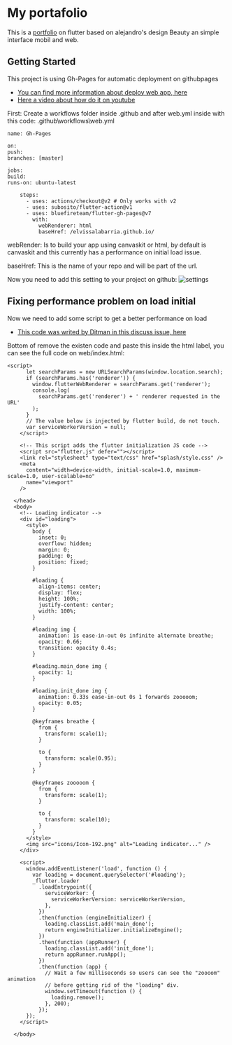 # My portafolio

This is a [portfolio](https://elvissalabarria.github.io/#/home) on flutter based on alejandro's design
Beauty an simple interface mobil and web.

## Getting Started

This project is using Gh-Pages for automatic deployment on githubpages

- [You can find more information about deploy web app, here](https://github.com/bluefireteam/flutter-gh-pages)
- [Here a video about how do it on youtube](https://github.com/bluefireteam/flutter-gh-pages)

First: Create a workflows folder inside .github and after web.yml inside with this code:
.github\workflows\web.yml

```
name: Gh-Pages

on:
push:
branches: [master]

jobs:
build:
runs-on: ubuntu-latest

    steps:
      - uses: actions/checkout@v2 # Only works with v2
      - uses: subosito/flutter-action@v1
      - uses: bluefireteam/flutter-gh-pages@v7
        with:
          webRenderer: html
          baseHref: /elvissalabarria.github.io/

```

webRender: Is to build your app using canvaskit or html, by default is canvaskit and this currently has a performance on initial load issue.

baseHref: This is the name of your repo and will be part of the url.

Now you need to add this setting to your project on github:
![settings](https://user-images.githubusercontent.com/54634181/187593456-ed30429a-2430-4438-b996-87bab15cbeb6.jpeg)


## Fixing performance problem on load initial

Now we need to add some script to get a better performance on load

- [This code was writed by Ditman in this discuss issue, here](https://github.com/flutter/flutter/issues/76009)

Bottom of <link rel="manifest" href="manifest.json" /> remove the existen code and paste
this inside the html label, you can see the full code on web/index.html:

```
<script>
      let searchParams = new URLSearchParams(window.location.search);
      if (searchParams.has('renderer')) {
        window.flutterWebRenderer = searchParams.get('renderer');
        console.log(
          searchParams.get('renderer') + ' renderer requested in the URL'
        );
      }
      // The value below is injected by flutter build, do not touch.
      var serviceWorkerVersion = null;
    </script>

    <!-- This script adds the flutter initialization JS code -->
    <script src="flutter.js" defer=""></script>
    <link rel="stylesheet" type="text/css" href="splash/style.css" />
    <meta
      content="width=device-width, initial-scale=1.0, maximum-scale=1.0, user-scalable=no"
      name="viewport"
    />

  </head>
  <body>
    <!-- Loading indicator -->
    <div id="loading">
      <style>
        body {
          inset: 0;
          overflow: hidden;
          margin: 0;
          padding: 0;
          position: fixed;
        }

        #loading {
          align-items: center;
          display: flex;
          height: 100%;
          justify-content: center;
          width: 100%;
        }

        #loading img {
          animation: 1s ease-in-out 0s infinite alternate breathe;
          opacity: 0.66;
          transition: opacity 0.4s;
        }

        #loading.main_done img {
          opacity: 1;
        }

        #loading.init_done img {
          animation: 0.33s ease-in-out 0s 1 forwards zooooom;
          opacity: 0.05;
        }

        @keyframes breathe {
          from {
            transform: scale(1);
          }

          to {
            transform: scale(0.95);
          }
        }

        @keyframes zooooom {
          from {
            transform: scale(1);
          }

          to {
            transform: scale(10);
          }
        }
      </style>
      <img src="icons/Icon-192.png" alt="Loading indicator..." />
    </div>

    <script>
      window.addEventListener('load', function () {
        var loading = document.querySelector('#loading');
        _flutter.loader
          .loadEntrypoint({
            serviceWorker: {
              serviceWorkerVersion: serviceWorkerVersion,
            },
          })
          .then(function (engineInitializer) {
            loading.classList.add('main_done');
            return engineInitializer.initializeEngine();
          })
          .then(function (appRunner) {
            loading.classList.add('init_done');
            return appRunner.runApp();
          })
          .then(function (app) {
            // Wait a few milliseconds so users can see the "zoooom" animation
            // before getting rid of the "loading" div.
            window.setTimeout(function () {
              loading.remove();
            }, 200);
          });
      });
    </script>

  </body>
```
